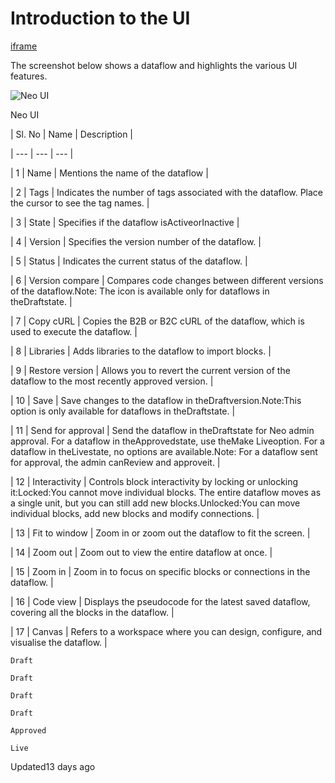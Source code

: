 # Introduction to the UI

[iframe](https://player.vimeo.com/video/1068739450?h=91153c2f28&amp;badge=0&amp;autopause=0&amp;player_id=0&amp;app_id=58479)

The screenshot below shows a dataflow and highlights the various UI features.

![Neo UI](https://files.readme.io/8563193807d07fbaeb19884620da1a83a6322ae00e0d58354efe7bc053164a12-Frame_13.png)

Neo UI

| Sl. No | Name | Description |

| --- | --- | --- |

| 1 | Name | Mentions the name of the dataflow |

| 2 | Tags | Indicates the number of tags associated with the dataflow. Place the cursor to see the tag names. |

| 3 | State | Specifies if the dataflow isActiveorInactive |

| 4 | Version | Specifies the version number of the dataflow. |

| 5 | Status | Indicates the current status of the dataflow. |

| 6 | Version compare | Compares code changes between different versions of the dataflow.Note:  The icon is available only for dataflows in theDraftstate. |

| 7 | Copy cURL | Copies the B2B or B2C cURL of the dataflow, which is used to execute the dataflow. |

| 8 | Libraries | Adds libraries to the dataflow to import blocks. |

| 9 | Restore version | Allows you to revert the current version of the dataflow to the most recently approved version. |

| 10 | Save | Save changes to the dataflow in theDraftversion.Note:This option is only available for dataflows in theDraftstate. |

| 11 | Send for approval | Send the dataflow in theDraftstate for Neo admin approval. For a dataflow in theApprovedstate, use theMake Liveoption. For a dataflow in theLivestate, no options are available.Note: For a dataflow sent for approval, the admin canReview and approveit. |

| 12 | Interactivity | Controls block interactivity by locking or unlocking it:Locked:You cannot move individual blocks. The entire dataflow moves as a single unit, but you can still add new blocks.Unlocked:You can move individual blocks, add new blocks and modify connections. |

| 13 | Fit to window | Zoom in or zoom out the dataflow to fit the screen. |

| 14 | Zoom out | Zoom out to view the entire dataflow at once. |

| 15 | Zoom in | Zoom in to focus on specific blocks or connections in the dataflow. |

| 16 | Code view | Displays the pseudocode for the latest saved dataflow, covering all the blocks in the dataflow. |

| 17 | Canvas | Refers to a workspace where you can design, configure, and visualise the dataflow. |



`Draft`

`Draft`

`Draft`

`Draft`

`Approved`

`Live`

Updated13 days ago
